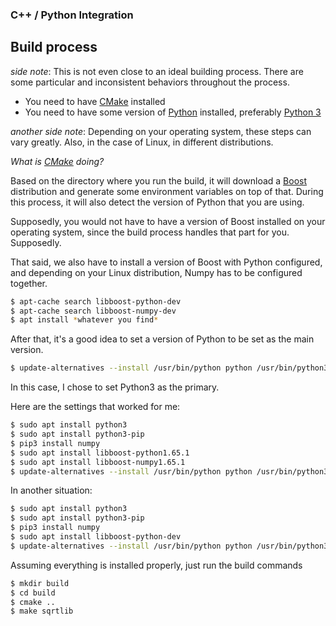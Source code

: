 ### C++ / Python Integration

## Build process

_side note_: This is not even close to an ideal building process.
There are some particular and inconsistent behaviors
throughout the process.

* You need to have [CMake](https://cmake.org/) installed
* You need to have some version of [Python](https://www.python.org/)
installed, preferably [Python 3](https://www.python.org/downloads/release/python-364/)

_another side note_:
Depending on your operating system, these steps can vary greatly.
Also, in the case of Linux, in different distributions.

_What is [CMake](CMakeLists.txt) doing?_

Based on the directory where you run the build, it will download a
[Boost](https://www.boost.org/) distribution and generate some
environment variables on top of that. During this process, it will
also detect the version of Python that you are using.

Supposedly, you would not have to have a version of Boost installed on
your operating system, since the build process handles that part for you.
Supposedly.

That said, we also have to install a version of Boost with Python
configured, and depending on your Linux distribution, Numpy has to be
configured together.

``` bash
$ apt-cache search libboost-python-dev
$ apt-cache search libboost-numpy-dev
$ apt install *whatever you find*
```

After that, it's a good idea to set a version of Python to be set as
the main version.

``` bash
$ update-alternatives --install /usr/bin/python python /usr/bin/python3 10
```

In this case, I chose to set Python3 as the primary.


Here are the settings that worked for me:

``` bash
$ sudo apt install python3
$ sudo apt install python3-pip
$ pip3 install numpy
$ sudo apt install libboost-python1.65.1
$ sudo apt install libboost-numpy1.65.1
$ update-alternatives --install /usr/bin/python python /usr/bin/python3 10
```

In another situation:

``` bash
$ sudo apt install python3
$ sudo apt install python3-pip
$ pip3 install numpy
$ sudo apt install libboost-python-dev
$ update-alternatives --install /usr/bin/python python /usr/bin/python3 10
```

Assuming everything is installed properly, just run the build commands

``` bash
$ mkdir build
$ cd build
$ cmake ..
$ make sqrtlib
```